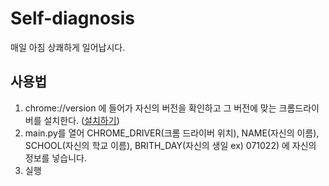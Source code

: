 # Self-diagnosis
매일 아침 상쾌하게 일어납시다.

## 사용법
1. chrome://version 에 들어가 자신의 버전을 확인하고 그 버전에 맞는 크롬드라이버를 설치한다. ([설치하기](https://sites.google.com/a/chromium.org/chromedriver/downloads))
2. main.py를 열어 CHROME_DRIVER(크롬 드라이버 위치), NAME(자신의 이름), SCHOOL(자신의 학교 이름), BRITH_DAY(자신의 생일 ex) 071022) 에 자신의 정보를 넣습니다.
3. 실행
